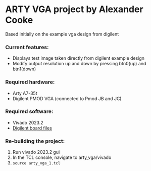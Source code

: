 # ARTY VGA project by Alexander Cooke

Based initially on the example vga design from digilent

### Current features:
- Displays test image taken directly from digilent example design
- Modify output resolution up and down by pressing btn0(up) and btn1(down)

### Required hardware:
- Arty A7-35t
- Digilent PMOD VGA (connected to Pmod JB and JC)

### Required software:
- Vivado 2023.2
- [Digilent board files](https://github.com/Digilent/vivado-boards)

### Re-building the project:
1. Run vivado 2023.2 gui
2. In the TCL console, navigate to arty_vga/vivado
3. `source arty_vga_1.tcl`